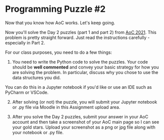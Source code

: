 # Programming Puzzle #2

Now that you know how AoC works. Let's keep going.

Now you'll solve the Day 2 puzzles (part 1 and part 2) from [AoC 2021](https://adventofcode.com/2021). This problem is pretty straight forward. Just read the instructions carefully - especially in Part 2.

For our class purposes, you need to do a few things:

1. You need to write the Python code to solve the puzzles. Your code should be **well commented** and convey your basic strategy for how you are solving the problem. In particular, discuss why you chose to use the data structures you did. 

You can do this in a Jupyter notebook if you'd like or use an IDE such as PyCharm or VSCode. 

2. After solving (or not) the puzzle, you will submit your Jupyter notebook or .py file via Moodle in this Assignment upload area.

3. After you solve the Day 2 puzzles, submit your answer in your AoC account and then take a screenshot of your AoC main page so I can see your gold stars. Upload your screenshot as a png or jpg file along with your notebook or .py file.
